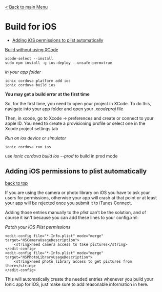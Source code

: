 [< Back to main Menu](https://github.com/gsoulie/Mobile-App-Development/blob/master/ionic2-test.md)    

# Build for iOS

* [Adding iOS permissions to plist automatically](#adding-ios-permissions-to-plist-automatically)    


[Build without using XCode](https://github.com/phonegap/ios-deploy)      
```
xcode-select --install
sudo npm install -g ios-deploy --unsafe-perm=true
```

*in your app folder*
```
ionic cordova platform add ios
ionic cordova build ios
```
**You may get a build error at the first time**

So, for the first time, you need to open your project in XCode. To do this, navigate into your app folder and open your *.xcodeproj* file

Then, in xcode, go to Xcode -> preferences and create or connect to your apple ID. You need to create a provisioning profile or select one in the Xcode project settings tab

*Run on ios device or simulator*
```
ionic cordova run ios
```

use *ionic cordova build ios --prod* to build in prod mode

## Adding iOS permissions to plist automatically
[back to top](#build-for-ios)

If you are using the camera or photo library on iOS you have to ask your users for permissions, otherwise your app will crash at that point or at least your app will be rejected once you submit it to iTunes Connect.

Adding those entries manually to the *plist* can't be the solution, and of course it isn't because you can add these lines to your config.xml:

*Patch your iOS Plist permissions*
```
<edit-config file="*-Info.plist" mode="merge" target="NSCameraUsageDescription">
    <string>need camera access to take pictures</string>
</edit-config>
<edit-config file="*-Info.plist" mode="merge" target="NSPhotoLibraryUsageDescription">
    <string>need photo library access to get pictures from there</string>
</edit-config>
```

This will automatically create the needed entries whenever you build your Ionic app for iOS, just make sure to add reasonable information in here. 
